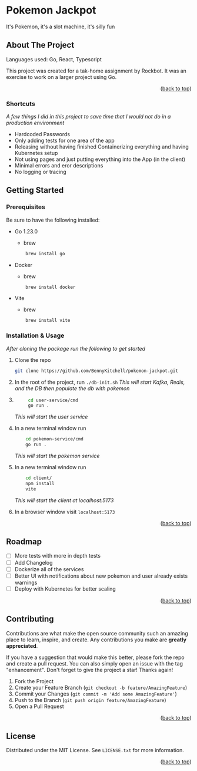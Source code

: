 <a id="readme-top"></a>
# Pokemon Jackpot
It's Pokemon, it's a slot machine, it's silly fun


<!-- ABOUT THE PROJECT -->
## About The Project

Languages used: Go, React, Typescript

This project was created for a tak-home assignment by Rockbot. It was an exercise to work on a larger project using Go. 

<p align="right">(<a href="#readme-top">back to top</a>)</p>

### Shortcuts 
_A few things I did in this project to save time that I would not do in a production environment_

* Hardcoded Passwords 
* Only adding tests for one area of the app
* Releasing without having finished Containerizing everything and having Kubernetes setup 
* Not using pages and just putting everything into the App (in the client)
* Minimal errors and eror descriptions
* No logging or tracing

<!-- GETTING STARTED -->
## Getting Started
### Prerequisites


Be sure to have the following installed:
* Go 1.23.0
    * brew
    ```sh
        brew install go
    ```
* Docker
    * brew
    ```sh
        brew install docker
    ```

* Vite
     * brew
    ```sh
        brew install vite
    ```



### Installation & Usage

_After cloning the package run the following to get started_

1. Clone the repo
   ```sh
   git clone https://github.com/BennyKitchell/pokemon-jackpot.git
   ```
2. In the root of the project, run `./db-init.sh` 
    _This will start Kafka, Redis, and the DB then populate the db with pokemon_
3. ```sh
        cd user-service/cmd
        go run .
    ```
    _This will start the user service_
4. In a new terminal window run 
    ```sh
        cd pokemon-service/cmd
        go run .
    ```
    _This will start the pokemon service_

4. In a new terminal window run 
    ```sh
        cd client/
        npm install
        vite
    ```
    _This will start the client at localhost:5173_
5. In a browser window visit `localhost:5173`

<p align="right">(<a href="#readme-top">back to top</a>)</p>


<!-- ROADMAP -->
## Roadmap

- [ ] More tests with more in depth tests
- [ ] Add Changelog
- [ ] Dockerize all of the services
- [ ] Better UI with notifications about new pokemon and user already exists warnings
- [ ] Deploy with Kubernetes for better scaling

<p align="right">(<a href="#readme-top">back to top</a>)</p>



<!-- CONTRIBUTING -->
## Contributing

Contributions are what make the open source community such an amazing place to learn, inspire, and create. Any contributions you make are **greatly appreciated**.

If you have a suggestion that would make this better, please fork the repo and create a pull request. You can also simply open an issue with the tag "enhancement".
Don't forget to give the project a star! Thanks again!

1. Fork the Project
2. Create your Feature Branch (`git checkout -b feature/AmazingFeature`)
3. Commit your Changes (`git commit -m 'Add some AmazingFeature'`)
4. Push to the Branch (`git push origin feature/AmazingFeature`)
5. Open a Pull Request



<p align="right">(<a href="#readme-top">back to top</a>)</p>



<!-- LICENSE -->
## License

Distributed under the MIT License. See `LICENSE.txt` for more information.

<p align="right">(<a href="#readme-top">back to top</a>)</p>
